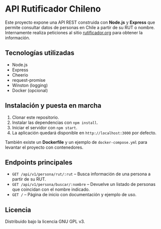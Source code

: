 # API Rutificador Chileno

Este proyecto expone una API REST construida con **Node.js** y **Express** que permite consultar datos de personas en Chile a partir de su RUT o nombre. Internamente realiza peticiones al sitio [rutificador.org](https://rutificador.org) para obtener la información.

## Tecnologías utilizadas

- Node.js
- Express
- Cheerio
- request-promise
- Winston (logging)
- Docker (opcional)

## Instalación y puesta en marcha

1. Clonar este repositorio.
2. Instalar las dependencias con `npm install`.
3. Iniciar el servidor con `npm start`.
4. La aplicación quedará disponible en `http://localhost:3000` por defecto.

También existe un **Dockerfile** y un ejemplo de `docker-compose.yml` para levantar el proyecto con contenedores.

## Endpoints principales

- `GET /api/v1/persona/rut/:rut` – Busca información de una persona a partir de su RUT.
- `GET /api/v1/persona/buscar/:nombre` – Devuelve un listado de personas que coincidan con el nombre indicado.
- `GET /` – Página de inicio con documentación y ejemplo de uso.

## Licencia

Distribuido bajo la licencia GNU GPL v3.
